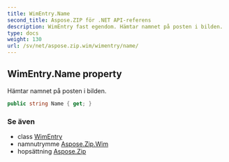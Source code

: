 ```yaml
---
title: WimEntry.Name
second_title: Aspose.ZIP för .NET API-referens
description: WimEntry fast egendom. Hämtar namnet på posten i bilden.
type: docs
weight: 130
url: /sv/net/aspose.zip.wim/wimentry/name/
---
```

## WimEntry.Name property

Hämtar namnet på posten i bilden.

```csharp
public string Name { get; }
```

### Se även

* class [WimEntry](../)
* namnutrymme [Aspose.Zip.Wim](../../wimentry/)
* hopsättning [Aspose.Zip](../../../)


